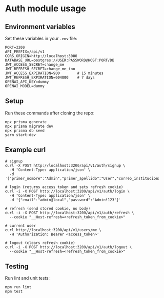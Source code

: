 # Auth module usage

## Environment variables

Set these variables in your `.env` file:

```
PORT=3200
API_PREFIX=/api/v1
CORS_ORIGIN=http://localhost:3000
DATABASE_URL=postgres://USER:PASSWORD@HOST:PORT/DB
JWT_ACCESS_SECRET=change_me
JWT_REFRESH_SECRET=change_me_too
JWT_ACCESS_EXPIRATION=900        # 15 minutes
JWT_REFRESH_EXPIRATION=604800    # 7 days
OPENAI_API_KEY=dummy
OPENAI_MODEL=dummy
```

## Setup

Run these commands after cloning the repo:

```
npx prisma generate
npx prisma migrate dev
npx prisma db seed
yarn start:dev
```

## Example curl

```
# signup
curl -X POST http://localhost:3200/api/v1/auth/signup \
  -H 'Content-Type: application/json' \
  -d '{"primer_nombre":"Admin","primer_apellido":"User","correo_institucional":"admin@local","codigo_empleado":"ADMIN","password":"Admin!123"}'

# login (returns access token and sets refresh cookie)
curl -i -X POST http://localhost:3200/api/v1/auth/login \
  -H 'Content-Type: application/json' \
  -d '{"email":"admin@local","password":"Admin!123"}'

# refresh (send stored cookie, no body)
curl -i -X POST http://localhost:3200/api/v1/auth/refresh \
  --cookie "__Host-refresh=<refresh_token_from_cookie>"

# current user
curl http://localhost:3200/api/v1/users/me \
  -H 'Authorization: Bearer <access_token>'

# logout (clears refresh cookie)
curl -i -X POST http://localhost:3200/api/v1/auth/logout \
  --cookie "__Host-refresh=<refresh_token_from_cookie>"
```

## Testing

Run lint and unit tests:

```
npm run lint
npm test
```
